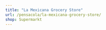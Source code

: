 ```yaml
---
title: "La Mexicana Grocery Store"
url: /pensacola/la-mexicana-grocery-store/
shop: Supermarkt
---
```


